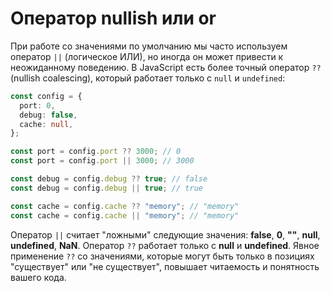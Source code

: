 # Оператор nullish или or

При работе со значениями по умолчанию мы часто используем оператор `||` (логическое ИЛИ), но иногда он может привести к неожиданному поведению. В JavaScript есть более точный оператор `??` (nullish coalescing), который работает только с `null` и `undefined`:

```typescript
const config = {
  port: 0,
  debug: false,
  cache: null,
};

const port = config.port ?? 3000; // 0
const port = config.port || 3000; // 3000

const debug = config.debug ?? true; // false
const debug = config.debug || true; // true

const cache = config.cache ?? "memory"; // "memory"
const cache = config.cache || "memory"; // "memory"
```

Оператор `||` считает "ложными" следующие значения: **false**, **0**, **""**, **null**, **undefined**, **NaN**.
Оператор `??` работает только с **null** и **undefined**. Явное применение `??` со значениями, которые могут быть только в позициях "существует" или "не существует", повышает читаемость и понятность вашего кода.
